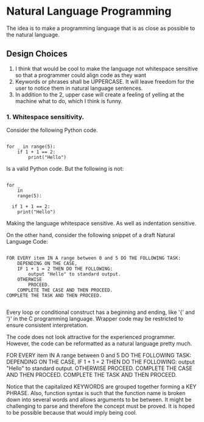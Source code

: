 # Natural Language Programming

The idea is to make a programming language that is as close as possible to the natural language.

## Design Choices

1) I think that would be cool to make the language not whitespace sensitive so that a programmer could align code as they want
2) Keywords or phrases shall be UPPERCASE. It will leave freedom for the user to notice them in natural language sentences.
3) In addition to the 2, upper case will create a feeling of yelling at the machine what to do, which I think is funny.

### 1. Whitespace sensitivity.

Consider the following Python code.

```

for _ in range(5):
    if 1 + 1 == 2:
        print("Hello")

```

Is a valid Python code. But the following is not:

```

for _
    in
    range(5):

  if 1 + 1 == 2: 
    print("Hello")

```

Making the language whitespace sensitive. As well as indentation sensitive.


On the other hand, consider the following snippet of a draft Natural Language Code:

```

FOR EVERY item IN A range between 0 and 5 DO THE FOLLOWING TASK:
    DEPENDING ON THE CASE,
    IF 1 + 1 = 2 THEN DO THE FOLLOWING:
        output "Hello" to standard output.
    OTHERWISE
        PROCEED.
    COMPLETE THE CASE AND THEN PROCEED.
COMPLETE THE TASK AND THEN PROCEED.
    

```
Every loop or conditional construct has a beginning and ending, like '{' and '}' in the C programming language.
Wrapper code may be restricted to ensure consistent interpretation.


The code does not look attractive for the experienced programmer.
However, the code can be reformatted as a natural language pretty much.


FOR EVERY item IN A range between 0 and 5 DO THE FOLLOWING TASK:
DEPENDING ON THE CASE,
IF 1 + 1 = 2 THEN DO THE FOLLOWING:
output "Hello" to standard output.
OTHERWISE
PROCEED.
COMPLETE THE CASE AND THEN PROCEED.
COMPLETE THE TASK AND THEN PROCEED.


Notice that the capitalized KEYWORDS are grouped together forming a KEY PHRASE.
Also, function syntax is such that the function name is broken down into several words and allows arguments to be between.
It might be challenging to parse and therefore the concept must be proved.
It is hoped to be possible because that would imply being cool.


